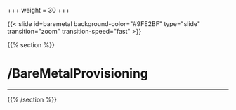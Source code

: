 +++
weight = 30
+++

{{< slide id=baremetal background-color="#9FE2BF" type="slide" transition="zoom" transition-speed="fast" >}}

{{% section %}}

# /BareMetalProvisioning

---


{{% /section %}}
